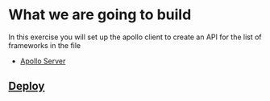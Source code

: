 # What we are going to build

In this exercise you will set up the apollo client to create an API for the list of frameworks in the file

- [Apollo Server](https://www.apollographql.com/docs/apollo-server/v2/)

## [Deploy](https://graphql-workshop-1.now.sh)
